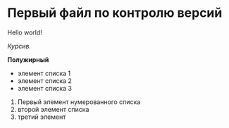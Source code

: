 # Первый файл по контролю версий
Hello world!

*Курсив.*

**Полужирный**

* элемент списка 1
* элемент списка 2
* элемент списка 3

1. Первый элемент нумерованного списка
2. второй элемент списка
3. третий элемент
